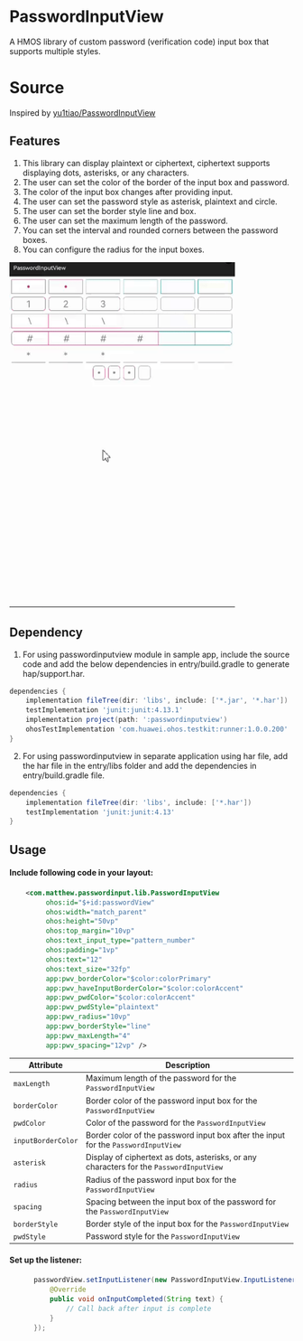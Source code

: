 # PasswordInputView
A HMOS library of custom password (verification code) input box that supports multiple styles.

# Source
Inspired by [yu1tiao/PasswordInputView](https://github.com/yu1tiao/PasswordInputView)

## Features
1) This library can display plaintext or ciphertext, ciphertext supports displaying dots, asterisks, or any characters.
2) The user can set the color of the border of the input box and password.
3) The color of the input box changes after providing input.
4) The user can set the password style as asterisk, plaintext and circle.
5) The user can set the border style line and box.
6) The user can set the maximum length of the password.
7) You can set the interval and rounded corners between the password boxes.
8) You can configure the radius for the input boxes.

<img src="screenshots/passwordinputview.gif" width="400">

## Dependency
1. For using passwordinputview module in sample app, include the source code and add the below dependencies in entry/build.gradle to generate hap/support.har.
```groovy
dependencies {
    implementation fileTree(dir: 'libs', include: ['*.jar', '*.har'])
    testImplementation 'junit:junit:4.13.1'
    implementation project(path: ':passwordinputview')
    ohosTestImplementation 'com.huawei.ohos.testkit:runner:1.0.0.200'
}
```

2. For using passwordinputview in separate application using har file, add the har file in the entry/libs folder and add the dependencies in entry/build.gradle file.
```groovy
dependencies {
    implementation fileTree(dir: 'libs', include: ['*.har'])
    testImplementation 'junit:junit:4.13'
}
```

## Usage
#### Include following code in your layout:
```xml
    <com.matthew.passwordinput.lib.PasswordInputView
         ohos:id="$+id:passwordView"
         ohos:width="match_parent"
         ohos:height="50vp"
         ohos:top_margin="10vp"
         ohos:text_input_type="pattern_number"
         ohos:padding="1vp"
         ohos:text="12"
         ohos:text_size="32fp"
         app:pwv_borderColor="$color:colorPrimary"
         app:pwv_haveInputBorderColor="$color:colorAccent"
         app:pwv_pwdColor="$color:colorAccent"
         app:pwv_pwdStyle="plaintext"
         app:pwv_radius="10vp"
         app:pwv_borderStyle="line"
         app:pwv_maxLength="4"
         app:pwv_spacing="12vp" />
```
Attribute | Description
--- | ---
`maxLength` | Maximum length of the password for the `PasswordInputView`
`borderColor` | Border color of the password input box for the `PasswordInputView`
`pwdColor` | Color of the password for the `PasswordInputView`
`inputBorderColor` | Border color of the password input box after the input for the `PasswordInputView`
`asterisk` | Display of ciphertext as dots, asterisks, or any characters for the `PasswordInputView`
`radius` | Radius of the password input box for the `PasswordInputView`
`spacing` | Spacing between the input box of the password for the `PasswordInputView`
`borderStyle` | Border style of the input box for the `PasswordInputView`
`pwdStyle` | Password style for the `PasswordInputView`

#### Set up the listener:
```java
      passwordView.setInputListener(new PasswordInputView.InputListener() {
          @Override
          public void onInputCompleted(String text) {
              // Call back after input is complete
          }
      });
```
